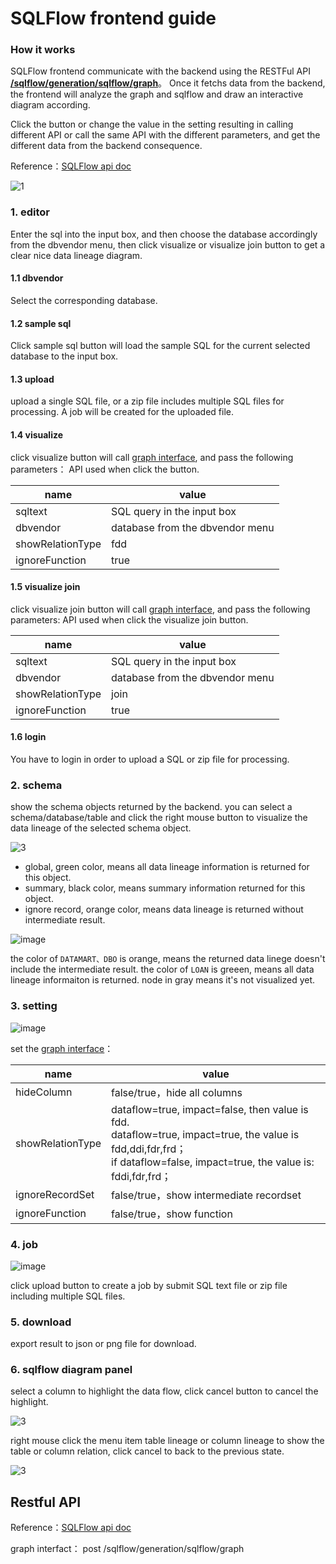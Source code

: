# SQLFlow frontend guide

### How it works

SQLFlow frontend communicate with the backend using the RESTFul API [**/sqlflow/generation/sqlflow/graph**](https://github.com/sqlparser/sqlflow_public/blob/master/api/sqlflow_api.md)。
Once it fetchs data from the backend, the frontend will analyze the graph and sqlflow and draw an interactive diagram according.

Click the button or change the value in the setting resulting in calling different API or call the same API with the different parameters,
and get the different data from the backend consequence.


Reference：[SQLFlow api doc](https://github.com/sqlparser/sqlflow_public/blob/master/api/sqlflow_api.md)

![1](https://user-images.githubusercontent.com/6293752/95873864-e2734400-0da2-11eb-85a9-e46ea43ff5c3.png)

### 1. editor

Enter the sql into the input box, and then choose the database accordingly from the dbvendor menu,
then click visualize or visualize join button to get a clear nice data lineage diagram.


#### 1.1 dbvendor
Select the corresponding database.

#### 1.2 sample sql

Click sample sql button will load the sample SQL for the current selected database 
to the input box.

#### 1.3 upload

upload a single SQL file, or a zip file includes multiple SQL files for processing.
A job will be created for the uploaded file.

#### 1.4 visualize

click visualize button will call [graph interface](#graph), and pass the following parameters：
API used when click the  button.

| name             | value                                     |
| ---------------- | ----------------------------------------- |
| sqltext          | SQL query in the input box                |
| dbvendor         | database from the dbvendor menu           |
| showRelationType | fdd                                       |
| ignoreFunction   | true                                      |

#### 1.5 visualize join

click visualize join button will call [graph interface](#graph), and pass the following parameters:
API used when click the visualize join button.

| name             | value                                     |
| ---------------- | ----------------------------------------- |
| sqltext          | SQL query in the input box                |
| dbvendor         | database from the dbvendor menu           |
| showRelationType | join                                      |
| ignoreFunction   | true                                      |

#### 1.6 login

You have to login in order to upload a SQL or zip file for processing.

### 2. schema

show the schema objects returned by the backend.
you can select a schema/database/table and click the right mouse button to visualize the data lineage of the selected schema object.

![3](https://user-images.githubusercontent.com/6293752/95968181-b8bc2a80-0e3f-11eb-8fc4-1501778fdc74.gif)


- global, green color, means all data lineage information is returned for this object.
- summary, black color, means summary information returned for this object.
- ignore record, orange color, means data lineage is returned without intermediate result.

![image](https://user-images.githubusercontent.com/6293752/95972556-2a4aa780-0e45-11eb-8b61-2126ae9f3e0d.png)

the color of `DATAMART、DBO` is orange, means the returned data linege doesn't include the intermediate result.
the color of `LOAN` is greeen, means all data lineage informaiton is returned.
node in gray means it's not visualized yet.

### 3. setting

![image](https://user-images.githubusercontent.com/6293752/95977385-6da81480-0e4b-11eb-8ec0-cc0de5466701.png)

set the [graph interface](#graph)：

| name             | value                                                           |
| ---------------- | ------------------------------------------------------------ |
| hideColumn       | false/true，hide all columns                      |
| showRelationType | dataflow=true, impact=false, then value is fdd.<br /> dataflow=true, impact=true, the value is fdd,ddi,fdr,frd；<br /> if dataflow=false, impact=true, the value is: fddi,fdr,frd； |
| ignoreRecordSet  | false/true，show intermediate recordset           |
| ignoreFunction   | false/true，show function                         |

### 4. job

![image](https://user-images.githubusercontent.com/6293752/95977128-0b4f1400-0e4b-11eb-8c68-62657380e853.png)

click upload button to create a job by submit SQL text file or zip file including multiple SQL files.

### 5. download

export result to json or png file for download.

### 6. sqlflow diagram panel

select a column to highlight the data flow, click cancel button to cancel the highlight.

![3](https://user-images.githubusercontent.com/6293752/95986233-3ee46b00-0e58-11eb-8ee4-85a7ca5ee0f4.gif)

right mouse click the menu item table lineage or column lineage to show the table or column relation, click cancel to back to the previous state.

![3](https://user-images.githubusercontent.com/6293752/95986541-c336ee00-0e58-11eb-8a45-ad2d904d89ca.gif)

## Restful API

Reference：[SQLFlow api doc](https://github.com/sqlparser/sqlflow_public/blob/master/api/sqlflow_api.md)

<span id="graph">graph interfact：</span> post /sqlflow/generation/sqlflow/graph

